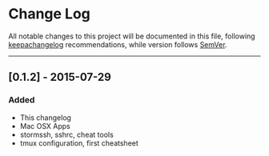 # Change Log

All notable changes to this project will be documented in this file, following [keepachangelog](http://keepachangelog.com/) recommendations, while version follows [SemVer](http://semver.org/).

---

## [0.1.2] - 2015-07-29
### Added
- This changelog
- Mac OSX Apps
- stormssh, sshrc, cheat tools
- tmux configuration, first cheatsheet

